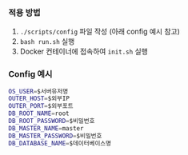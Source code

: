 ### 적용 방법
1. `./scripts/config` 파일 작성 (아래 config 예시 참고)
2. `bash run.sh` 실행
3. Docker 컨테이너에 접속하여 `init.sh` 실행

### Config 예시
```bash
OS_USER=$서버유저명
OUTER_HOST=$외부IP
OUTER_PORT=$외부포트
DB_ROOT_NAME=root
DB_ROOT_PASSWORD=$비밀번호
DB_MASTER_NAME=master
DB_MASTER_PASSWORD=$비밀번호
DB_DATABASE_NAME=$데이터베이스명
